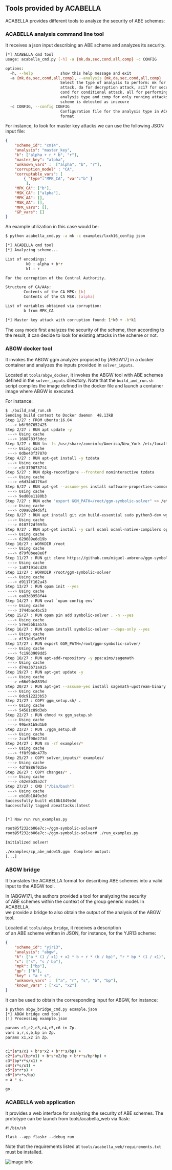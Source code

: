 
## Tools provided by ACABELLA

ACABELLA provides different tools to analyze the security of ABE schemes:

### ACABELLA analysis command line tool

It receives a json input describing an ABE scheme and analyzes its security.

```bash
[*] ACABELLA cmd tool
usage: acabella_cmd.py [-h] -a {mk,da,sec,cond,all,comp} -c CONFIG

options:
  -h, --help            show this help message and exit
  -a {mk,da,sec,cond,all,comp}, --analysis {mk,da,sec,cond,all,comp}
                        Select the type of analysis to perform: mk for master key
                        attack, da for decryption attack, ac17 for security analysis,
                        cond for conditional attack, all for performing every
                        analysis type and comp for only running attacks whenever the
                        scheme is detected as insecure
  -c CONFIG, --config CONFIG
                        Configuration file for the analysis type in ACABELLA JSON
                        format
```

For instance, to look for master key attacks we can use the following JSON input file:

```json
{
    "scheme_id": "cm14",
    "analysis": "master_key",
    "k": ["alpha + r * b", "r"],
    "master_key": "alpha",
    "unknown_vars" :  ["alpha", "b", "r"],
    "corruption_model" : "CA",
    "corruptable_vars": [
        { "type":"MPK_CA", "var":"b" }
         ],
    "MPK_CA": ["b"],
    "MSK_CA": ["alpha"],
    "MPK_AA": [],
    "MSK_AA": [],
    "MPK_vars": [],
    "GP_vars": []
} 
```

An example utilization in this case would be:

```bash
$ python acabella_cmd.py -a mk -c examples/lxxh16_config json                                                             

[*] ACABELLA cmd tool
[*] Analyzing scheme...

List of encodings:
         k0 : alpha + b*r
         k1 : r

For the corruption of the Central Authority.

Structure of CA/AAs:
        Contents of the CA MPK: [b]
        Contents of the CA MSK: [alpha]

List of variables obtained via corruption:
        b from MPK_CA

[*] Master key attack with corruption found: 1*k0 + -b*k1
```

The `comp` mode first analyzes the security of the scheme, then according to the result, it can decide to look for existing attacks in the scheme or not.

### ABGW docker tool

It invokes the ABGW ggm analyzer proposed by [ABGW17] in a docker container and
analyzes the inputs provided in `solver_inputs`.

Located at `tools/abgw_docker`, it invokes the ABGW tool with ABE schemes defined in the `solver_inputs` directory.
Note that the `build_and_run.sh` script compiles the image defined in the docker file and launch a container image where ABGW is executed.

For instance:

```bash
$ ./build_and_run.sh               
Sending build context to Docker daemon  48.13kB
Step 1/27 : FROM ubuntu:16.04
 ---> b6f507652425
Step 2/27 : RUN apt update -y
 ---> Using cache
 ---> 1688783f3dcc
Step 3/27 : RUN ln -fs /usr/share/zoneinfo/America/New_York /etc/localtime
 ---> Using cache
 ---> 0dbe43f37870
Step 4/27 : RUN apt-get install -y tzdata
 ---> Using cache
 ---> e3f3790737f4
Step 5/27 : RUN dpkg-reconfigure --frontend noninteractive tzdata
 ---> Using cache
 ---> e6d34b8176ad
Step 6/27 : RUN apt-get --assume-yes install software-properties-common
 ---> Using cache
 ---> 9ed00e1180b3
Step 7/27 : RUN echo "export GGM_PATH=/root/ggm-symbolic-solver" >> /etc/bash.bashrc
 ---> Using cache
 ---> c09a02d4d6f1
Step 8/27 : RUN apt install git vim build-essential sudo python3-dev wget flex bison python3-pip libssl-dev libgmp10 libgmp-dev git openssl -y
 ---> Using cache
 ---> 0107f2df09fb
Step 9/27 : RUN apt-get install -y curl ocaml ocaml-native-compilers opam libtool libtool-bin libgmp-dev libffi-dev m4 libz-dev libssl-dev camlp4-extra
 ---> Using cache
 ---> 629689e6d19b
Step 10/27 : WORKDIR /root
 ---> Using cache
 ---> d79f0bee8e6f
Step 11/27 : RUN git clone https://github.com/miguel-ambrona/ggm-symbolic-solver
 ---> Using cache
 ---> 1a87191dcd28
Step 12/27 : WORKDIR /root/ggm-symbolic-solver
 ---> Using cache
 ---> d9117f162a43
Step 13/27 : RUN opam init --yes
 ---> Using cache
 ---> ea83d8958f44
Step 14/27 : RUN eval `opam config env`
 ---> Using cache
 ---> 3744bac4bc53
Step 15/27 : RUN opam pin add symbolic-solver . -n --yes
 ---> Using cache
 ---> 57ee5bb1a57a
Step 16/27 : RUN opam install symbolic-solver --deps-only --yes
 ---> Using cache
 ---> d151dd1a053f
Step 17/27 : RUN export GGM_PATH=/root/ggm-symbolic-solver/
 ---> Using cache
 ---> fc1963909dd5
Step 18/27 : RUN apt-add-repository -y ppa:aims/sagemath
 ---> Using cache
 ---> d74a3b71a915
Step 19/27 : RUN apt-get update -y
 ---> Using cache
 ---> e66d9de8839d
Step 20/27 : RUN apt-get --assume-yes install sagemath-upstream-binary
 ---> Using cache
 ---> 0dc912223b53
Step 21/27 : COPY ggm_setup.sh/ .
 ---> Using cache
 ---> 54581c89d3eb
Step 22/27 : RUN chmod +x ggm_setup.sh
 ---> Using cache
 ---> 99be81b5d1b0
Step 23/27 : RUN ./ggm_setup.sh
 ---> Using cache
 ---> 2caff98e273d
Step 24/27 : RUN rm -rf examples/*
 ---> Using cache
 ---> ff8f9b8c477b
Step 25/27 : COPY solver_inputs/* examples/
 ---> Using cache
 ---> 4df8886f035e
Step 26/27 : COPY changes/* .
 ---> Using cache
 ---> c62e8b35a2c7
Step 27/27 : CMD ["/bin/bash"]
 ---> Using cache
 ---> eb18b1849e3d
Successfully built eb18b1849e3d
Successfully tagged abeattacks:latest


[*] Now run run_examples.py

root@5f232cb06e7c:~/ggm-symbolic-solver# 
root@5f232cb06e7c:~/ggm-symbolic-solver# ./run_examples.py 

Initialized solver!

./examples/cp_abe_ndcw15.ggm  Complete output:
[...]
```   

### ABGW bridge

It translates the ACABELLA format for describing ABE schemes into a valid
input to the ABGW tool.

In [ABGW17], the authors provided a tool for analyzing the security    
of ABE schemes within the context of the group generic model. In ACABELLA,    
we provide a bridge to also obtain the output of the analysis of the ABGW tool.    
    
    
Located at `tools/abgw_bridge`, it receives a description    
of an ABE scheme written in JSON, for instance, for the YJR13 scheme:    
    
```json    
{    
    "scheme_id": "yjr13",    
    "analysis": "abgw",    
    "k": ["a * (1 / x1) + x2 * b + r * (b / bp)", "r * bp * (1 / x1)", "r * b"],    
    "c": ["s", "s / bp"],    
    "mpk": ["bp"],    
    "gp": ["b"],    
    "key" : "a * s",    
    "unknown_vars" :  ["a", "r", "s", "b", "bp"],    
    "known_vars" : ["x1", "x2"]    
}    
```    

It can be used to obtain the corresponding input for ABGW, for instance:
    
```bash
$ python abgw_bridge_cmd.py example.json 
[*] ABGW bridge cmd tool
[!] Processing example.json

params c1,c2,c3,c4,c5,c6 in Zp.
vars a,r,s,b,bp in Zp.
params x1,x2 in Zp.


c1*(a*s/x1 + b*s*x2 + b*r*s/bp) +
c2*(a*s/(bp*x1) + b*s*x2/bp + b*r*s/bp*bp) +
c3*(bp*r*s/x1) +
c4*(r*s/x1) +
c5*(b*r*s) +
c6*(b*r*s/bp)
= a * s.

go.
```


### ACABELLA web application

It provides a web interface for analyzing the security of ABE schemes.
The prototype can be launch from tools/acabella_web via
flask:

```
#!/bin/sh

flask --app flaskr --debug run
```

Note that the requirements listed at `tools/acabella_web/requirements.txt` must be installed.


![image info](img/acabella.png)
